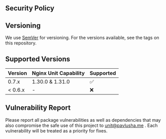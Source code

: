 ## Security Policy

## Versioning

We use [SemVer](https://semver.org/) for versioning. For the versions available, see the tags on this repository.

## Supported Versions

| Version | Nginx Unit Capability | Supported          |
|---------|:----------------------|--------------------|
| 0.7.x   | 1.30.0 & 1.31.0       | :white_check_mark: |
| < 0.6.x | -                     | :x:                |

## Vulnerability Report

Please report all package vulnerabilities as well as dependencies that may also compromise the safe use of this project
to unit@pavlusha.me . Each vulnerability will be treated as a priority for fixes.
